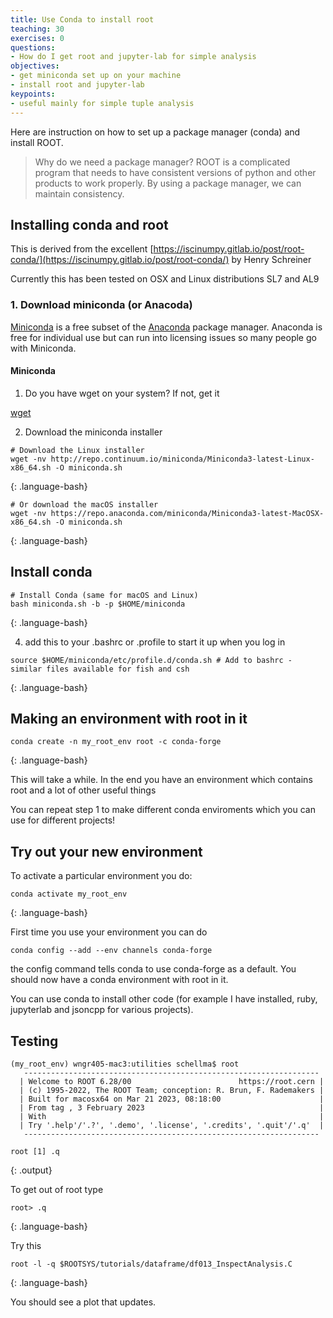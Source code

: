 ```yaml
---
title: Use Conda to install root
teaching: 30
exercises: 0
questions:
- How do I get root and jupyter-lab for simple analysis
objectives:
- get miniconda set up on your machine
- install root and jupyter-lab
keypoints:
- useful mainly for simple tuple analysis
---
```


Here are instruction on how to set up a package manager (conda) and install ROOT.

> Why do we need a package manager?  ROOT is a complicated program that needs to have consistent versions of python and other products to work properly. By using a package manager, we can maintain consistency.

##  Installing conda and root

This is derived from the excellent [https://iscinumpy.gitlab.io/post/root-conda/](https://iscinumpy.gitlab.io/post/root-conda/) by Henry Schreiner

Currently this has been tested on OSX and Linux distributions SL7 and AL9

### 1. Download miniconda (or Anacoda)

[Miniconda](https://docs.anaconda.com/free/miniconda/index.html) is a free subset of the [Anaconda](https://www.anaconda.com/download) package manager.  Anaconda is free for individual use but can run into licensing issues so many people go with Miniconda.

#### Miniconda

1. Do you have wget on your system? If not, get it

[wget](https://www.gnu.org/software/wget/)

2. Download the miniconda installer

~~~
# Download the Linux installer
wget -nv http://repo.continuum.io/miniconda/Miniconda3-latest-Linux-x86_64.sh -O miniconda.sh
~~~
{: .language-bash}

~~~
# Or download the macOS installer
wget -nv https://repo.anaconda.com/miniconda/Miniconda3-latest-MacOSX-x86_64.sh -O miniconda.sh
~~~
{: .language-bash}

## Install conda

~~~
# Install Conda (same for macOS and Linux)
bash miniconda.sh -b -p $HOME/miniconda
~~~
{: .language-bash}

4. add this to your .bashrc or .profile to start it up when you log in

~~~
source $HOME/miniconda/etc/profile.d/conda.sh # Add to bashrc - similar files available for fish and csh
~~~
{: .language-bash}

## Making an environment with root in it

~~~
conda create -n my_root_env root -c conda-forge
~~~
{: .language-bash}

This will take a while. In the end you have an environment which contains root and a lot of other useful things

You can repeat step 1 to make different conda enviroments which you can use for different projects!

## Try out your new environment

To activate a particular environment you do:

~~~
conda activate my_root_env
~~~
{: .language-bash}

First time you use your environment you can do

~~~
conda config --add --env channels conda-forge
~~~

the config command tells conda to use conda-forge as a default.   You should now have a conda environment with root in it.

You can use conda to install other code (for example I have installed, ruby, jupyterlab and jsoncpp for various projects).

## Testing

~~~
(my_root_env) wngr405-mac3:utilities schellma$ root
   ------------------------------------------------------------------
  | Welcome to ROOT 6.28/00                        https://root.cern |
  | (c) 1995-2022, The ROOT Team; conception: R. Brun, F. Rademakers |
  | Built for macosx64 on Mar 21 2023, 08:18:00                      |
  | From tag , 3 February 2023                                       |
  | With                                                             |
  | Try '.help'/'.?', '.demo', '.license', '.credits', '.quit'/'.q'  |
   ------------------------------------------------------------------

root [1] .q
~~~
{: .output}

To get out of root type

~~~
root> .q
~~~
{: .language-bash}



Try this

~~~
root -l -q $ROOTSYS/tutorials/dataframe/df013_InspectAnalysis.C
~~~
{: .language-bash}

You should see a plot that updates.
